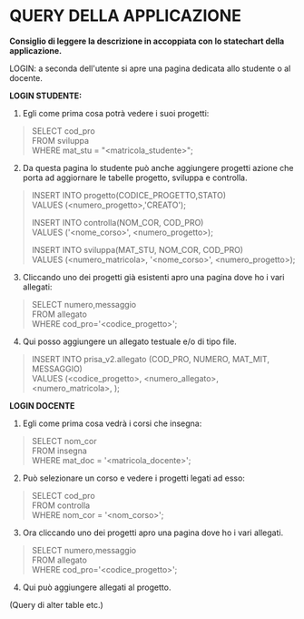 # QUERY DELLA APPLICAZIONE

**Consiglio di leggere la descrizione in accoppiata con lo statechart della applicazione.**

LOGIN: a seconda dell'utente si apre una pagina dedicata allo studente o al docente.

**LOGIN STUDENTE:**

1. Egli come prima cosa potrà vedere i suoi progetti:

> SELECT cod_pro  
> FROM sviluppa  
> WHERE mat_stu = "<matricola_studente>";  

2. Da questa pagina lo studente può anche aggiungere progetti azione che porta ad aggiornare le tabelle progetto, sviluppa e controlla.

> INSERT INTO progetto(CODICE_PROGETTO,STATO)  
> VALUES (<numero_progetto>,'CREATO');  
>   
> INSERT INTO controlla(NOM_COR, COD_PRO)  
> VALUES ('<nome_corso>', <numero_progetto>);  
>   
> INSERT INTO sviluppa(MAT_STU, NOM_COR, COD_PRO)  
> VALUES (<numero_matricola>, '<nome_corso>', <numero_progetto>);  

3. Cliccando uno dei progetti già esistenti apro una pagina dove ho i 
vari allegati:

> SELECT numero,messaggio  
> FROM allegato  
> WHERE cod_pro='<codice_progetto>';  

4. Qui posso aggiungere un allegato testuale e/o di tipo file.  

> INSERT INTO prisa_v2.allegato (COD_PRO, NUMERO, MAT_MIT, MESSAGGIO)   
> VALUES (<codice_progetto>, <numero_allegato>, <numero_matricola>, <messaggio>);  

**LOGIN DOCENTE**

1. Egli come prima cosa vedrà i corsi che insegna:

> SELECT nom_cor  
> FROM insegna  
> WHERE mat_doc = '<matricola_docente>';  

2. Può selezionare un corso e vedere i progetti legati ad esso:

> SELECT cod_pro  
> FROM controlla  
> WHERE nom_cor = '<nom_corso>';  

3. Ora cliccando uno dei progetti apro una pagina dove ho i 
vari allegati.

> SELECT numero,messaggio  
> FROM allegato  
> WHERE cod_pro='<codice_progetto>';  

4. Qui può aggiungere allegati al progetto.

(Query di alter table etc.)













